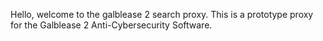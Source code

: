 Hello, welcome to the galblease 2 search proxy. This is a prototype proxy for the Galblease 2 Anti-Cybersecurity Software.

